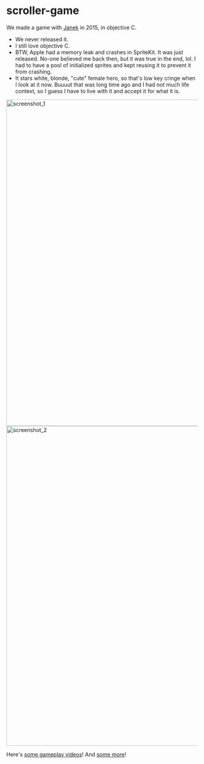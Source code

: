 # scroller-game

We made a game with [Janek](https://github.com/jan-gajl) in 2015, in objective C.
- We never released it. 
- I still love objective C.
- BTW, Apple had a memory leak and crashes in SpriteKit. It was just released.
No-one believed me back then, but it was true in the end, lol.
I had to have a pool of initialized sprites and kept reusing it to prevent it from crashing.
- It stars white, blonde, "cute" female hero, so that's low key cringe when I look at it now. Buuuut that was long time ago
and I had not much life context, so I guess I have to live with it and accept it for what it is.

<img width="857" alt="screenshot_1" src="https://github.com/ghostFaceKillah/scroller-game/assets/2945232/ec561d68-a434-4bba-9766-2ed106f8065b">
<img width="840" alt="screenshot_2" src="https://github.com/ghostFaceKillah/scroller-game/assets/2945232/9188304a-f5d2-4dbf-b071-739b7bbb84e9">


Here's [some gameplay videos](https://www.youtube.com/watch?v=9nUh4fLaRcY)!
And [some more](https://www.youtube.com/watch?v=cJDFlM6rKxM)!


